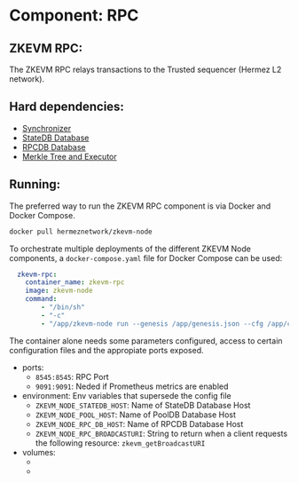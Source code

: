 # Component: RPC

## ZKEVM RPC:

The ZKEVM RPC relays transactions to the Trusted sequencer (Hermez L2 network).

## Hard dependencies:

- [Synchronizer](./synchronizer.md)
- [StateDB Database](./databases.md)
- [RPCDB Database](./databases.md)
- [Merkle Tree and Executor](./prover.md)

## Running:

The preferred way to run the ZKEVM RPC component is via Docker and Docker Compose.

```bash
docker pull hermeznetwork/zkevm-node
```

To orchestrate multiple deployments of the different ZKEVM Node components, a `docker-compose.yaml` file for Docker Compose can be used:

```yaml
  zkevm-rpc:
    container_name: zkevm-rpc
    image: zkevm-node
	command:
		- "/bin/sh"
		- "-c"
		- "/app/zkevm-node run --genesis /app/genesis.json --cfg /app/config.toml --components rpc"
```

The container alone needs some parameters configured, access to certain configuration files and the appropiate ports exposed.

- ports:
	- `8545:8545`: RPC Port
	- `9091:9091`: Neded if Prometheus metrics are enabled
- environment: Env variables that supersede the config file
	- `ZKEVM_NODE_STATEDB_HOST`: Name of StateDB Database Host
	- `ZKEVM_NODE_POOL_HOST`: Name of PoolDB Database Host 
	- `ZKEVM_NODE_RPC_DB_HOST`: Name of RPCDB Database Host
	- `ZKEVM_NODE_RPC_BROADCASTURI`: String to return when a client requests the following resource: `zkevm_getBroadcastURI`
- volumes:
	- [your config.toml file]:/app/config.toml
	- [your genesis file]:/app/genesis.json
